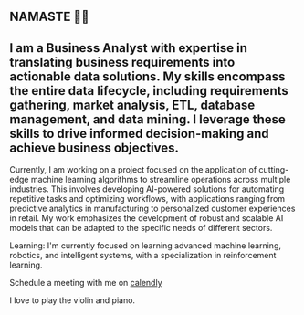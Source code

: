## NAMASTE 🙏🏽

## I am a Business Analyst with expertise in translating business requirements into actionable data solutions. My skills encompass the entire data lifecycle, including requirements gathering, market analysis, ETL, database management, and data mining. I leverage these skills to drive informed decision-making and achieve business objectives.

Currently, I am working on a project focused on the application of cutting-edge machine learning algorithms to streamline operations across multiple industries.  This involves developing AI-powered solutions for automating repetitive tasks and optimizing workflows, with applications ranging from predictive analytics in manufacturing to personalized customer experiences in retail.  My work emphasizes the development of robust and scalable AI models that can be adapted to the specific needs of different sectors.

Learning: I'm currently focused on learning advanced machine learning, robotics, and intelligent systems, with a specialization in reinforcement learning.

Schedule a meeting with me on [calendly](https://calendly.com/deepaksrirammurthybolem)

I love to play the violin and piano.

<!--
**deepakbolem/deepakbolem** is a ✨ _special_ ✨ repository because its `README.md` (this file) appears on your GitHub profile.

Here are some ideas to get you started:

- 🔭 I’m currently working on various 
- 🌱 I’m currently learning ...
- 👯 I’m looking to collaborate on ...
- 🤔 I’m looking for help with ...
- 💬 Ask me about ...
- 📫 How to reach me: ...
- 😄 Pronouns: ...
- ⚡ Fun fact: ...
-->
